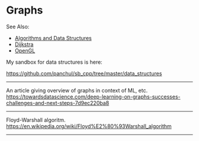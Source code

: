 # Graphs

See Also:

- [Algorithms and Data Structures](AlgorithmsDataStructures.md)
- [Dijkstra](Dijkstra.md)
- [OpenGL](OpenGL.md)

My sandbox for data structures is here:

https://github.com/panchul/sb_cpp/tree/master/data_structures

---

An article giving overview of graphs in context of ML, etc.
https://towardsdatascience.com/deep-learning-on-graphs-successes-challenges-and-next-steps-7d9ec220ba8

---

Floyd-Warshall algoritm.
https://en.wikipedia.org/wiki/Floyd%E2%80%93Warshall_algorithm

---
